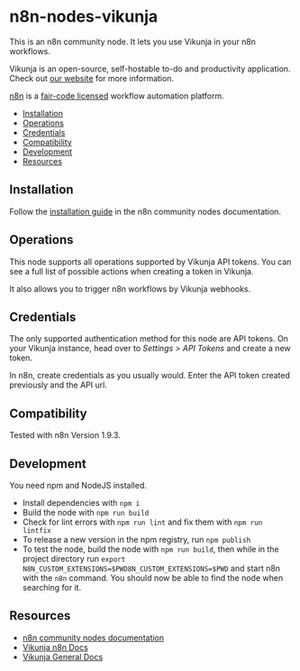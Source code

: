 # n8n-nodes-vikunja

This is an n8n community node. It lets you use Vikunja in your n8n workflows.

Vikunja is an open-source, self-hostable to-do and productivity application.
Check out [our website](https://vikunja.io/) for more information.

[n8n](https://n8n.io/) is a [fair-code licensed](https://docs.n8n.io/reference/license/) workflow automation platform.

* [Installation](#installation)  
* [Operations](#operations)  
* [Credentials](#credentials)
* [Compatibility](#compatibility)  
* [Development](#development)
* [Resources](#resources)  

## Installation

Follow the [installation guide](https://docs.n8n.io/integrations/community-nodes/installation/) in the n8n community nodes documentation.

## Operations

This node supports all operations supported by Vikunja API tokens.
You can see a full list of possible actions when creating a token in Vikunja.

It also allows you to trigger n8n workflows by Vikunja webhooks.

## Credentials

The only supported authentication method for this node are API tokens.
On your Vikunja instance, head over to *Settings > API Tokens* and create a new token.

In n8n, create credentials as you usually would.
Enter the API token created previously and the API url.

## Compatibility

Tested with n8n Version 1.9.3.

## Development

You need npm and NodeJS installed.

* Install dependencies with `npm i`
* Build the node with `npm run build`
* Check for lint errors with `npm run lint` and fix them with `npm run lintfix`
* To release a new version in the npm registry, run `npm publish`
* To test the node, build the node with `npm run build`, then while in the project directory run `export N8N_CUSTOM_EXTENSIONS=$PWD8N_CUSTOM_EXTENSIONS=$PWD` and start n8n with the `n8n` command. You should now be able to find the node when searching for it.

## Resources

* [n8n community nodes documentation](https://docs.n8n.io/integrations/community-nodes/)
* [Vikunja n8n Docs](https://vikunja.io/docs/n8n)
* [Vikunja General Docs](https://vikunja.io/docs/)
